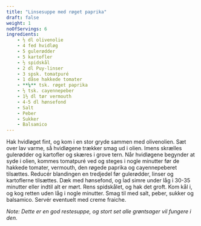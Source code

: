 ```yaml
---
title: "Linsesuppe med røget paprika"
draft: false
weight: 1
noOfServings: 6
ingredients:
	- ½ dl olivenolie
	- 4 fed hvidløg
	- 5 gulerødder
	- 5 kartofler
	- ½ spidskål
	- 2 dl Puy-linser
	- 3 spsk. tomatpuré
	- 1 dåse hakkede tomater
	- **¼** tsk. røget paprika
	- ½ tsk. cayennepeber
	- 1½ dl tør vermouth
	- 4-5 dl hønsefond
	- Salt
	- Peber
	- Sukker
	- Balsamico
---
```


Hak hvidløget fint, og kom i en stor gryde sammen med olivenolien. Sæt
over lav varme, så hvidløgene trækker smag ud i olien. Imens skrælles
gulerødder og kartofler og skæres i grove tern. Når hvidløgene begynder
at syde i olien, kommes tomatpuré ved og steges i nogle minutter før de
hakkede tomater, vermouth, den røgede paprika og cayennepeberet
tilsættes. Reducér blandingen en tredjedel før gulerødder, linser og
kartoflerne tilsættes. Dæk med hønsefond, og lad simre under låg i 30-35
minutter eller indtil alt er mørt. Rens spidskålet, og hak det groft.
Kom kål i, og kog retten uden låg i nogle minutter. Smag til med salt,
peber, sukker og balsamico. Servér eventuelt med creme fraiche.

*Note: Dette er en god restesuppe, og stort set alle grøntsager vil
fungere i den.*

